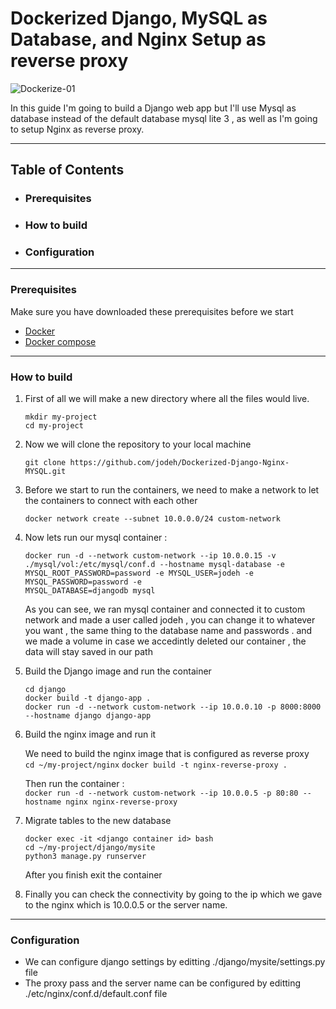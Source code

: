 # Dockerized Django, MySQL as Database, and Nginx Setup as reverse proxy

![Dockerize-01](https://github.com/jodeh/Dockerized-Django-Nginx-MYSQL/assets/80529706/028acd0c-95be-4a68-8b1a-9550db43c9ef)

In this guide I'm going to build a Django web app but I'll use Mysql as database instead of the default database mysql lite 3 , as well as I'm going to setup Nginx as reverse proxy.
<hr>

## Table of Contents
* ### Prerequisites
* ### How to build
* ### Configuration
<hr>

### Prerequisites
Make sure you have downloaded these prerequisites before we start 
* [Docker](https://docs.docker.com/get-docker/)
* [Docker compose](https://docs.docker.com/compose/install/)
<hr>

### How to build
  1. First of all we will make a new directory where all the files would live.

     ```
     mkdir my-project
     cd my-project
     ```
  2. Now we will clone the repository to your local machine

     ```
     git clone https://github.com/jodeh/Dockerized-Django-Nginx-MYSQL.git
     ```
  3. Before we start to run the containers, we need to make a network to let the containers to connect with each other

     ```
     docker network create --subnet 10.0.0.0/24 custom-network
     ```
  4. Now lets run our mysql container :

     ```
     docker run -d --network custom-network --ip 10.0.0.15 -v ./mysql/vol:/etc/mysql/conf.d --hostname mysql-database -e MYSQL_ROOT_PASSWORD=password -e MYSQL_USER=jodeh -e MYSQL_PASSWORD=password -e     
     MYSQL_DATABASE=djangodb mysql
     ```
     As you can see, we ran mysql container and connected it to custom network and made a user called jodeh , you can change it to whatever you want , the same thing to the database name and passwords .
      and we made a volume in case we accedintly deleted our container , the data will stay saved in our path

  5. Build the Django image and run the container
     ```
     cd django
     docker build -t django-app .
     docker run -d --network custom-network --ip 10.0.0.10 -p 8000:8000 --hostname django django-app
     ```
  6. Build the nginx image and run it
     
       We need to build the nginx image that is configured as reverse proxy  
             ```
           cd ~/my-project/nginx
            ```
             ```
           docker build -t nginx-reverse-proxy .
           ```
      
       Then run the container :      
           ```
           docker run -d --network custom-network --ip 10.0.0.5 -p 80:80 --hostname nginx nginx-reverse-proxy  
           ```
     
  8. Migrate tables to the new database
       ```
       docker exec -it <django container id> bash
       cd ~/my-project/django/mysite
       python3 manage.py runserver
       ```
       After you finish exit the container

  9. Finally you can check the connectivity by going to the ip which we gave to the nginx which is 10.0.0.5 or the server name.

<hr>

### Configuration
  * We can configure django settings by editting ./django/mysite/settings.py file
  * The proxy pass and the server name can be configured by editting ./etc/nginx/conf.d/default.conf file

